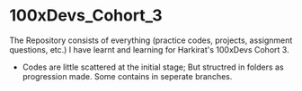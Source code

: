 # 100xDevs_Cohort_3
The Repository consists of everything (practice codes, projects, assignment questions, etc.) I have learnt and learning for Harkirat's 100xDevs Cohort 3.
+ Codes are little scattered at the initial stage; But structred in folders as progression made. Some contains in seperate branches.
